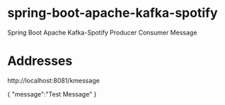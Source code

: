 # spring-boot-apache-kafka-spotify

Spring Boot Apache Kafka-Spotify Producer Consumer Message

# Addresses

http://localhost:8081/kmessage

{
    "message":"Test Message"
}
